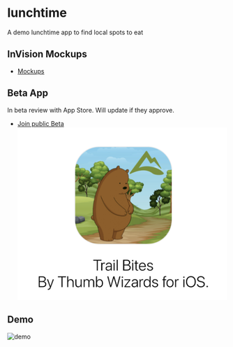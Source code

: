 # lunchtime
A demo lunchtime app to find local spots to eat

## InVision Mockups
- [Mockups](https://projects.invisionapp.com/share/BQRT6JL5CVS#/screens/361069651)

## Beta App
In beta review with App Store.  Will update if they approve.
- [Join public Beta](#)
![TestFlight](_resources/_demo/trail-bites-testflight.jpg)


## Demo
![demo](_resources/_demo/demo.gif)

